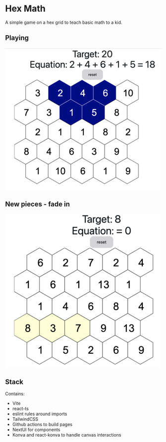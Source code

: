 # Hex Math

A simple game on a hex grid to teach basic math to a kid.

## Playing

![Alt text](./docs/image.png)

## New pieces - fade in

![Alt text](./docs/image-1.png)

## Stack

Contains:

- Vite
- react-ts
- eslint rules around imports
- TailwindCSS
- Github actions to build pages
- NextUI for components
- Konva and react-konva to handle canvas interactions
